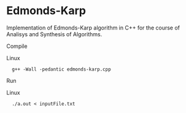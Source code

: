# Edmonds-Karp
Implementation of Edmonds-Karp algorithm in C++ for the course of Analisys and Synthesis of Algorithms.


Compile

  Linux
    
      g++ -Wall -pedantic edmonds-karp.cpp
     
Run

  Linux
  
      ./a.out < inputFile.txt
